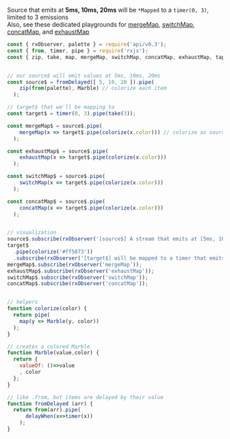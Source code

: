 <!--
name:		
title:		mergeMap vs exhaustMap vs switchMap vs concatMap
pageTitle:	mergeMap vs exhaustMap vs switchMap vs concatMap — RxJS operators comparison + marble diagram
desc:		See this head-to-head comparison of mergeMap (aka flatMap), exhaustMap, switchMap and concatMap with a marble diagram:
docs:		
-->

Source that emits at **5ms, 10ms, 20ms** will be `*Mapped` to a `timer(0, 3)`, limited to 3 emissions  
Also, see these dedicated playgrounds for [mergeMap](/rxjs/mergeMap/), [switchMap](/rxjs/switchMap/), [concatMap](/rxjs/concatMap/), and [exhaustMap](/rxjs/exhaustMap/)

```js
const { rxObserver, palette } = require('api/v0.3');
const { from, timer, pipe } = require('rxjs');
const { zip, take, map, mergeMap, switchMap, concatMap, exhaustMap, tap, delayWhen } = require('rxjs/operators');


// our source$ will emit values at 5ms, 10ms, 20ms
const source$ = fromDelayed([ 5, 10, 20 ]).pipe(
    zip(from(palette), Marble) // colorize each item
  );

// target$ that we'll be mapping to
const target$ = timer(0, 3).pipe(take(3));

const mergeMap$ = source$.pipe(
    mergeMap(x => target$.pipe(colorize(x.color))) // colorize as source$ value
  );

const exhaustMap$ = source$.pipe(
    exhaustMap(x => target$.pipe(colorize(x.color)))
  );

const switchMap$ = source$.pipe(
    switchMap(x => target$.pipe(colorize(x.color)))
  );

const concatMap$ = source$.pipe(
    concatMap(x => target$.pipe(colorize(x.color)))
  );


// visualization
source$.subscribe(rxObserver('[source$] A stream that emits at [5ms, 10ms, 20ms]'));
target$
  .pipe(colorize('#ff5073'))
  .subscribe(rxObserver('[target$] will be mapped to a timer that emits at [N+0ms, N+3ms, N+6ms]'));
mergeMap$.subscribe(rxObserver('mergeMap'));
exhaustMap$.subscribe(rxObserver('exhaustMap'));
switchMap$.subscribe(rxObserver('switchMap'));
concatMap$.subscribe(rxObserver('concatMap'));


// helpers
function colorize(color) {
  return pipe(
    map(y => Marble(y, color))
  );
}

// creates a colored Marble
function Marble(value,color) {
  return {
    valueOf: ()=>value
    , color
  };
}

// like .from, but items are delayed by their value
function fromDelayed (arr) {
  return from(arr).pipe(
      delayWhen(x=>timer(x))
    );
}

```
